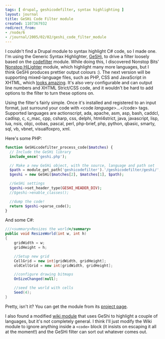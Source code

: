 ```yaml
---
tags: [ drupal, geshicodefilter, syntax highlighting ]
layout: journal
title: GeSHi Code Filter module
created: 1107367932
redirect_from:
- /node/6
- /journal/2005/02/02/geshi_code_filter_module
---
```

I couldn't find a Drupal module to syntax highlight C# code, so I made one. I'm
using the Generic Syntax Highlighter, [GeSHi](http://qbnz.com/highlighter), to
drive a filter loosely based on the
[codefilter](http://drupal.org/project/codefilter) module. While doing this, I
discovered Nonstop Bits' [Nonstop
HiLighter](http://www.nonstopbits.org/node/151) module, which highlight many
more languages, but I think GeSHi produces prettier output colours :). The next
version will be supporting mixed-language files, such as PHP, CSS and JavaScript
in XHTML, which [looks
amazing](http://qbnz.com/highlighter/tests/demo-new-parser-index-full.html).
It's also very configurable and can output line numbers and XHTML Strict/CSS
code, and it wouldn't be hard to add options to the filter to turn these options
on.

Using the filter's fairly simple. Once it's installed and registered to an input
format, just surround your code with &lt;code _language_&gt;...&lt;/code&gt;
tags. Supported languages are actionscript, ada, apache, asm, asp, bash, caddcl,
cadlisp, c, c_mac, cpp, csharp, css, delphi, html4strict, java, javascript,
lisp, lua, nsis, objc, oobas, pascal, perl, php-brief, php, python, qbasic,
smarty, sql, vb, vbnet, visualfoxpro, xml.

Here's some PHP:

```php
function GeSHicodefilter_process_code($matches) {
  // Include the GeSHi library
  include_once('geshi.php');

  // Make a new GeSHi object, with the source, language and path set
  $path = module_get_path('geshicodefilter').'/geshicodefilter/geshi/';
  $geshi = new GeSHi($matches[2], $matches[1], $path);

  //GeSHi settings
  $geshi->set_header_type(GESHI_HEADER_DIV);
  //$geshi->enable_classes();

  //dump the code!
  return $geshi->parse_code();
}
```

And some C#:

```csharp
///<summary>Resizes the world</summary>
public void ResizeWorld(int w, int h)
{
    gridWidth = w;
    gridHeight = h;

    //Setup new grid
    CellGrid = new int[gridWidth, gridHeight];
    oldCellGrid = new int[gridWidth, gridHeight];

    //configure drawing bitmaps
    OnSizeChanged(null);

    //seed the world with cells
    Seed(4);
}
```

Pretty, isn't it? You can get the module from its [project
page](/project/GeSHicodefilter).

I also found a modified [wiki module](http://www.petersblog.org/node/484) that
uses GeShi to highlight a couple of languages, but it's not completely general.
I think I'll just modify the Wiki module to ignore anything inside a `<code>`
block (it insists on escaping it all at the moment!) and the GeSHi filter can
sort out whatever comes out.
